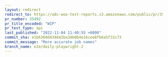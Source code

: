 ```yaml
---
layout: redirect
redirect_to: https://a8c-woo-test-reports.s3.amazonaws.com/public/pr/35492/api/index.html
pr_number: 35492
pr_title_encoded: "WIP"
pr_test_type: api
last_published: "2022-11-04 11:40:55 +0000"
commit_sha: e1b6360d434642ba34b0b4e16cee8fb6a5f32c73
commit_message: "More accurate job names"
branch_name: e2e/daily-playwright-2
---
```

